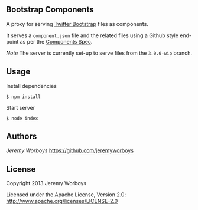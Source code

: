 Bootstrap Components
--------------------

A proxy for serving [Twitter Bootstrap](http://twitter.github.com/bootstrap) files as components.

It serves a `component.json` file and the related files using a Github style end-point as per the [Components Spec](https://github.com/component/component/wiki/Spec).

*Note* The server is currently set-up to serve files from the `3.0.0-wip` branch.

Usage
-----

Install dependencies

```
$ npm install
```

Start server

```
$ node index
```

Authors
-------

*Jeremy Worboys* https://github.com/jeremyworboys

License
-------

Copyright 2013 Jeremy Worboys

Licensed under the Apache License, Version 2.0: http://www.apache.org/licenses/LICENSE-2.0
